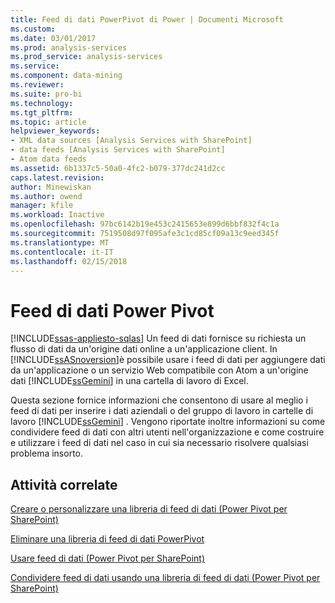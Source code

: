 ```yaml
---
title: Feed di dati PowerPivot di Power | Documenti Microsoft
ms.custom: 
ms.date: 03/01/2017
ms.prod: analysis-services
ms.prod_service: analysis-services
ms.service: 
ms.component: data-mining
ms.reviewer: 
ms.suite: pro-bi
ms.technology: 
ms.tgt_pltfrm: 
ms.topic: article
helpviewer_keywords:
- XML data sources [Analysis Services with SharePoint]
- data feeds [Analysis Services with SharePoint]
- Atom data feeds
ms.assetid: 6b1337c5-50a0-4fc2-b079-377dc241d2cc
caps.latest.revision: 
author: Minewiskan
ms.author: owend
manager: kfile
ms.workload: Inactive
ms.openlocfilehash: 97bc6142b19e453c2415653e899d6bbf832f4c1a
ms.sourcegitcommit: 7519508d97f095afe3c1cd85cf09a13c9eed345f
ms.translationtype: MT
ms.contentlocale: it-IT
ms.lasthandoff: 02/15/2018
---
```

# <a name="power-pivot-data-feeds"></a>Feed di dati Power Pivot
[!INCLUDE[ssas-appliesto-sqlas](../../includes/ssas-appliesto-sqlas.md)]
Un feed di dati fornisce su richiesta un flusso di dati da un'origine dati online a un'applicazione client. In [!INCLUDE[ssASnoversion](../../includes/ssasnoversion-md.md)]è possibile usare i feed di dati per aggiungere dati da un'applicazione o un servizio Web compatibile con Atom a un'origine dati [!INCLUDE[ssGemini](../../includes/ssgemini-md.md)] in una cartella di lavoro di Excel.  
  
 Questa sezione fornice informazioni che consentono di usare al meglio i feed di dati per inserire i dati aziendali o del gruppo di lavoro in cartelle di lavoro [!INCLUDE[ssGemini](../../includes/ssgemini-md.md)] . Vengono riportate inoltre informazioni su come condividere feed di dati con altri utenti nell'organizzazione e come costruire e utilizzare i feed di dati nel caso in cui sia necessario risolvere qualsiasi problema insorto.  
  
## <a name="related-tasks"></a>Attività correlate  
 [Creare o personalizzare una libreria di feed di dati &#40;Power Pivot per SharePoint&#41;](../../analysis-services/power-pivot-sharepoint/create-or-customize-a-data-feed-library-power-pivot-for-sharepoint.md)  
  
 [Eliminare una libreria di feed di dati PowerPivot](../../analysis-services/power-pivot-sharepoint/delete-a-power-pivot-data-feed-library.md)  
  
 [Usare feed di dati &#40;Power Pivot per SharePoint&#41;](../../analysis-services/power-pivot-sharepoint/use-data-feeds-power-pivot-for-sharepoint.md)  
  
 [Condividere feed di dati usando una libreria di feed di dati &#40;Power Pivot per SharePoint&#41;](../../analysis-services/power-pivot-sharepoint/share-data-feeds-using-a-data-feed-library-power-pivot-for-sharepoint.md)  
  
  

